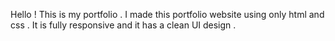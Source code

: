 Hello ! This is my portfolio . I made this portfolio website using only html and css .
It is fully responsive and it has a clean UI design .
